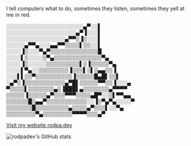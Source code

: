 I tell computers what to do, sometimes they listen, sometimes they yell at me in red.

░░░░░░░░░░░░░░░░░░░░░▄▀░░▌    
░░░░░░░░░░░░░░░░░░░▄▀▐░░░▌    
░░░░░░░░░░░░░░░░▄▀▀▒▐▒░░░▌    
░░░░░▄▀▀▄░░░▄▄▀▀▒▒▒▒▌▒▒░░▌    
░░░░▐▒░░░▀▄▀▒▒▒▒▒▒▒▒▒▒▒▒▒█    
░░░░▌▒░░░░▒▀▄▒▒▒▒▒▒▒▒▒▒▒▒▒▀▄    
░░░░▐▒░░░░░▒▒▒▒▒▒▒▒▒▌▒▐▒▒▒▒▒▀▄    
░░░░▌▀▄░░▒▒▒▒▒▒▒▒▐▒▒▒▌▒▌▒▄▄▒▒▐    
░░░▌▌▒▒▀▒▒▒▒▒▒▒▒▒▒▐▒▒▒▒▒█▄█▌▒▒▌    
░▄▀▒▐▒▒▒▒▒▒▒▒▒▒▒▄▀█▌▒▒▒▒▒▀▀▒▒▐░░░▄    
▀▒▒▒▒▌▒▒▒▒▒▒▒▄▒▐███▌▄▒▒▒▒▒▒▒▄▀▀▀▀    
▒▒▒▒▒▐▒▒▒▒▒▄▀▒▒▒▀▀▀▒▒▒▒▄█▀░░▒▌▀▀▄▄    
▒▒▒▒▒▒█▒▄▄▀▒▒▒▒▒▒▒▒▒▒▒░░▐▒▀▄▀▄░░░░▀    
▒▒▒▒▒▒▒█▒▒▒▒▒▒▒▒▒▄▒▒▒▒▄▀▒▒▒▌░░▀▄    
▒▒▒▒▒▒▒▒▀▄▒▒▒▒▒▒▒▒▀▀▀▀▒▒▒▄▀    
    


[Visit my website rodpa.dev](https://rodpa.dev)

![rodpadev's GitHub stats](https://github-readme-stats.vercel.app/api?username=rodpadev&show_icons=true)

